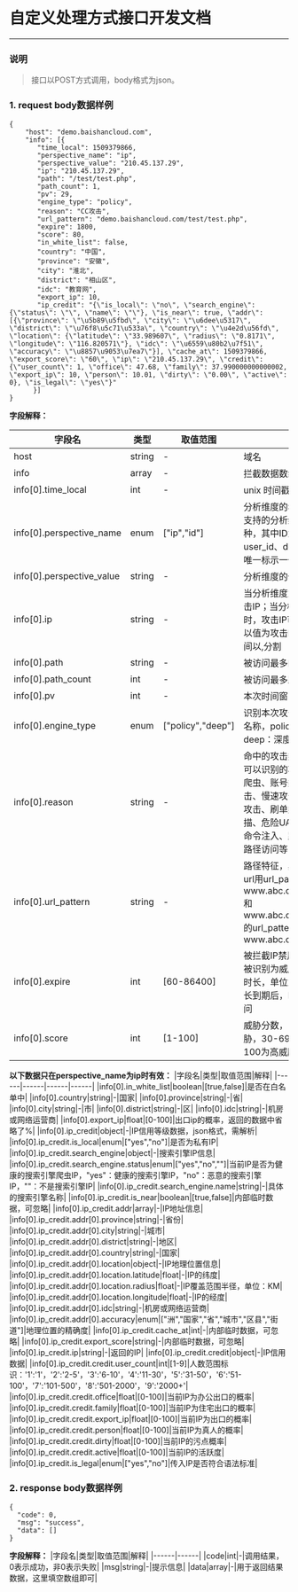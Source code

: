 ﻿
# 自定义处理方式接口开发文档
------


### 说明
> 接口以POST方式调用，body格式为json。


### 1. request body数据样例
```
{
    "host": "demo.baishancloud.com",
    "info": [{
       "time_local": 1509379866, 
       "perspective_name": "ip", 
       "perspective_value": "210.45.137.29", 
       "ip": "210.45.137.29",
       "path": "/test/test.php", 
       "path_count": 1,
       "pv": 29, 
       "engine_type": "policy",
       "reason": "CC攻击",
       "url_pattern": "demo.baishancloud.com/test/test.php", 
       "expire": 1800,
       "score": 80,
       "in_white_list": false,
       "country": "中国",
       "province": "安徽",
       "city": "淮北",
       "district": "相山区",
       "idc": "教育网", 
       "export_ip": 10,
       "ip_credit": "{\"is_local\": \"no\", \"search_engine\": {\"status\": \"\", \"name\": \"\"}, \"is_near\": true, \"addr\": [{\"province\": \"\u5b89\u5fbd\", \"city\": \"\u6dee\u5317\", \"district\": \"\u76f8\u5c71\u533a\", \"country\": \"\u4e2d\u56fd\", \"location\": {\"latitude\": \"33.989607\", \"radius\": \"0.8171\", \"longitude\": \"116.820571\"}, \"idc\": \"\u6559\u80b2\u7f51\", \"accuracy\": \"\u8857\u9053\u7ea7\"}], \"cache_at\": 1509379866, \"export_score\": \"60\", \"ip\": \"210.45.137.29\", \"credit\": {\"user_count\": 1, \"office\": 47.68, \"family\": 37.990000000000002, \"export_ip\": 10, \"person\": 10.01, \"dirty\": \"0.00\", \"active\": 0}, \"is_legal\": \"yes\"}"
      }]
}
```

**字段解释：**

|字段名|类型|取值范围|说明|
|------|------|------|------|
|host|string|-|域名|
|info|array|-|拦截数据数组|
|info[0].time_local|int|-|unix 时间戳|
|info[0].perspective_name|enum|["ip","id"]|分析维度的名称，目前ATD支持的分析维度有IP和ID两种，其中ID为用户指定的user_id、device_id等可以唯一标示一个用户的ID|
|info[0].perspective_value|string|-|分析维度的值|
|info[0].ip|string|-|当分析维度为IP时，值为攻击IP；当分析维度不为IP时，攻击IP可能为多个，所以值为攻击IP列表，多IP之间以,分割|
|info[0].path|string|-|被访问最多的路径|
|info[0].path_count|int|-|被访问最多路径的请求数|
|info[0].pv|int|-|本次时间窗⼝内的总请求数|
|info[0].engine_type|enum|["policy","deep"]|识别本次攻击的算法引擎的名称，policy：实时引擎，deep：深度引擎|
|info[0].reason|string|-|命中的攻击类型，目前ATD可以识别的攻击类型包括：爬虫、账号类攻击、CC攻击、慢速攻击、异常流量包攻击、刷单类攻击、路径扫描、危险UA、SQL注入、命令注入、跨站脚本、异常路径访问等|
|info[0].url_pattern|string|-|路径特征，具有相同结构的url用url_pattern表示，如www.abc.com/a/123.html和www.abc.com/a/456.html的url_pattern为www.abc.com/a/*.html|
|info[0].expire|int|[60-86400]|被拦截IP禁用时长，IP每次被识别为威胁拦截时的禁用时长，单位为：秒。禁用时长到期后，IP解禁可继续访问|
|info[0].score|int|[1-100]|威胁分数，1-29为低威胁，30-69为中威胁，70-100为高威胁|

**以下数据只在perspective_name为ip时有效：**
|字段名|类型|取值范围|解释|
|------|------|------|------|
|info[0].in_white_list|boolean|[true,false]|是否在⽩名单中|
|info[0].country|string|-|国家|
|info[0].province|string|-|省|
|info[0].city|string|-|市|
|info[0].district|string|-|区|
|info[0].idc|string|-|机房或网络运营商|
|info[0].export_ip|float|[0-100]|出口ip的概率，返回的数据中省略了%|
|info[0].ip_credit|object|-|IP信⽤等级数据，json格式，需解析|
|info[0].ip_credit.is_local|enum|["yes","no"]|是否为私有IP|
|info[0].ip_credit.search_engine|object|-|搜索引擎IP信息|
|info[0].ip_credit.search_engine.status|enum|["yes","no",""]|当前IP是否为健康的搜索引擎爬虫IP，"yes"：健康的搜索引擎IP，"no"：恶意的搜索引擎IP，""：不是搜索引擎IP|
|info[0].ip_credit.search_engine.name|string|-|具体的搜索引擎名称|
|info[0].ip_credit.is_near|boolean|[true,false]|内部临时数据，可忽略|
|info[0].ip_credit.addr|array|-|IP地址信息|
|info[0].ip_credit.addr[0].province|string|-|省份|
|info[0].ip_credit.addr[0].city|string|-|城市|
|info[0].ip_credit.addr[0].district|string|-|地区|
|info[0].ip_credit.addr[0].country|string|-|国家|
|info[0].ip_credit.addr[0].location|object|-|IP地理位置信息|
|info[0].ip_credit.addr[0].location.latitude|float|-|IP的纬度|
|info[0].ip_credit.addr[0].location.radius|float|-|IP覆盖范围半径，单位：KM|
|info[0].ip_credit.addr[0].location.longitude|float|-|IP的经度|
|info[0].ip_credit.addr[0].idc|string|-|机房或网络运营商|
|info[0].ip_credit.addr[0].accuracy|enum|["洲","国家","省","城市","区县","街道"]|地理位置的精确度|
|info[0].ip_credit.cache_at|int|-|内部临时数据，可忽略|
|info[0].ip_credit.export_score|string|-|内部临时数据，可忽略|
|info[0].ip_credit.ip|string|-|返回的IP|
|info[0].ip_credit.credit|object|-|IP信用数据|
|info[0].ip_credit.credit.user_count|int|[1-9]|人数范围标识：'1':'1'，'2':'2-5'，'3':'6-10'，'4':'11-30'，'5':'31-50'，'6':'51-100'，'7':'101-500'，'8':'501-2000'，'9':'2000+'|
|info[0].ip_credit.credit.office|float|[0-100]|当前IP为办公出口的概率|
|info[0].ip_credit.credit.family|float|[0-100]|当前IP为住宅出口的概率|
|info[0].ip_credit.credit.export_ip|float|[0-100]|当前IP为出口的概率|
|info[0].ip_credit.credit.person|float|[0-100]|当前IP为真人的概率|
|info[0].ip_credit.credit.dirty|float|[0-100]|当前IP的污点概率|
|info[0].ip_credit.credit.active|float|[0-100]|当前IP的活跃度|
|info[0].ip_credit.is_legal|enum|["yes","no"]|传入IP是否符合语法标准|

### 2. response body数据样例
```
{
  "code": 0,
  "msg": "success",
  "data": []
}
```    
**字段解释：**
|字段名|类型|取值范围|解释|
|------|------|
|code|int|-|调⽤结果， 0表示成功，⾮0表示失败|
|msg|string|-|提示信息|
|data|array|-|⽤于返回结果数据，这⾥填空数组即可|




